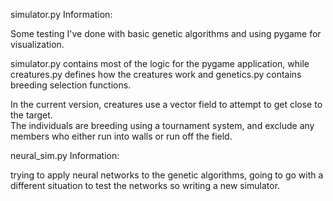 simulator.py Information:

Some testing I've done with basic genetic algorithms and using pygame for visualization.

simulator.py contains most of the logic for the pygame application, while creatures.py defines how the creatures work and genetics.py contains breeding selection functions.

In the current version, creatures use a vector field to attempt to get close to the target.
<br>
The individuals are breeding using a tournament system, and exclude any members who either run into walls or run off the field.


neural_sim.py Information:

trying to apply neural networks to the genetic algorithms, going to go with a different situation to test the networks so writing a new simulator.